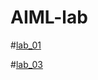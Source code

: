 # AIML-lab
#[lab_01](https://github.com/2303A52378/AIML-lab/blob/main/AIML_Assign_1.ipynb)

#[lab_03](https://github.com/2303A52378/AIML-lab/blob/main/AIML_Assign_3.ipynb)

